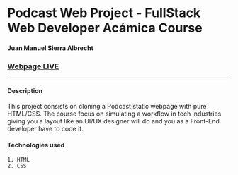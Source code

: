 # Podcast Web Project - FullStack Web Developer Acámica Course
#### Juan Manuel Sierra Albrecht
### [**Webpage LIVE**](https://juansie96.github.io/podcast-acamica/)

---

#### Description

This project consists on cloning a Podcast static webpage with pure HTML/CSS. The course focus on simulating a workflow in tech industries giving you a layout like an UI/UX designer will do and you as a Front-End developer have to code it.

#### Technologies used
  
```
1. HTML
2. CSS
```
 
  
